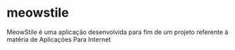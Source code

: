# meowstile
MeowStile é uma aplicação desenvolvida para fim de um projeto referente à matéria de Aplicações Para Internet
